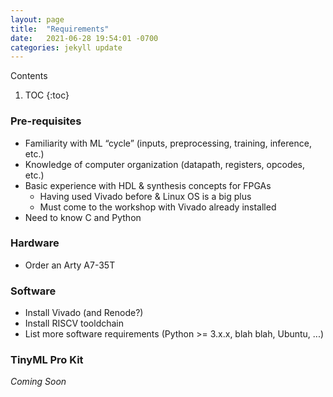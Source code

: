 ```yaml
---
layout: page
title:  "Requirements"
date:   2021-06-28 19:54:01 -0700
categories: jekyll update
---
```


<div id="toc_container" markdown="1">
<p class="toc_title">Contents</p>

1. TOC
{:toc}
</div>

### Pre-requisites
- Familiarity with ML “cycle” (inputs, preprocessing, training, inference, etc.)
- Knowledge of computer organization (datapath, registers, opcodes, etc.)
- Basic experience with HDL & synthesis concepts for FPGAs
  - Having used Vivado before & Linux OS is a big plus
  - Must come to the workshop with Vivado already installed
- Need to know C and Python

### Hardware
- Order an Arty A7-35T

### Software 
- Install Vivado (and Renode?)
- Install RISCV tooldchain 
- List more software requirements (Python >= 3.x.x, blah blah, Ubuntu, ...)

### TinyML Pro Kit
*Coming Soon*
